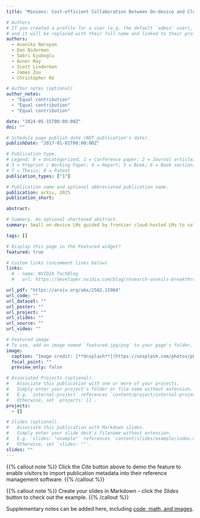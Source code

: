 ```yaml
---
title: "Minions: Cost-efficient Collaboration Between On-device and Cloud Language Models"

# Authors
# If you created a profile for a user (e.g. the default `admin` user), write the username (folder name) here
# and it will be replaced with their full name and linked to their profile.
authors:
  - Avanika Narayan
  - Dan Biderman
  - Sabri Eyuboglu
  - Avner May
  - Scott Linderman
  - James Zou
  - Christopher Ré

# Author notes (optional)
author_notes:
  - "Equal contribution"
  - "Equal contribution"
  - "Equal contribution"

date: "2024-05-15T00:00:00Z"
doi: ""

# Schedule page publish date (NOT publication's date).
publishDate: "2017-01-01T00:00:00Z"

# Publication type.
# Legend: 0 = Uncategorized; 1 = Conference paper; 2 = Journal article;
# 3 = Preprint / Working Paper; 4 = Report; 5 = Book; 6 = Book section;
# 7 = Thesis; 8 = Patent
publication_types: ["1"]

# Publication name and optional abbreviated publication name.
publication: arXiv, 2025
publication_short:

abstract:

# Summary. An optional shortened abstract.
summary: Small on-device LMs guided by frontier cloud-hosted LMs to solve workloads on device at the fraction of the cost.

tags: []

# Display this page in the Featured widget?
featured: true

# Custom links (uncomment lines below)
links:
  # - name: NVIDIA TechBlog
  #   url: https://developer.nvidia.com/blog/research-unveils-breakthrough-deep-learning-tool-for-understanding-neural-activity-and-movement-control/

url_pdf: "https://arxiv.org/abs/2502.15964"
url_code: ""
url_dataset: ""
url_poster: ""
url_project: ""
url_slides: ""
url_source: ""
url_video: ""

# Featured image
# To use, add an image named `featured.jpg/png` to your page's folder.
image:
  caption: "Image credit: [**Unsplash**](https://unsplash.com/photos/pLCdAaMFLTE)"
  focal_point: ""
  preview_only: false

# Associated Projects (optional).
#   Associate this publication with one or more of your projects.
#   Simply enter your project's folder or file name without extension.
#   E.g. `internal-project` references `content/project/internal-project/index.md`.
#   Otherwise, set `projects: []`.
projects:
  - []

# Slides (optional).
#   Associate this publication with Markdown slides.
#   Simply enter your slide deck's filename without extension.
#   E.g. `slides: "example"` references `content/slides/example/index.md`.
#   Otherwise, set `slides: ""`.
slides: ""
---
```


{{% callout note %}}
Click the _Cite_ button above to demo the feature to enable visitors to import publication metadata into their reference management software.
{{% /callout %}}

{{% callout note %}}
Create your slides in Markdown - click the _Slides_ button to check out the example.
{{% /callout %}}

Supplementary notes can be added here, including [code, math, and images](https://wowchemy.com/docs/writing-markdown-latex/).
